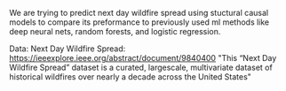 We are trying to predict next day wildfire spread using stuctural causal models to compare its preformance to previously used ml methods like deep neural nets, random forests, and logistic regression.

Data: Next Day Wildfire Spread: https://ieeexplore.ieee.org/abstract/document/9840400
    "This “Next Day Wildfire Spread” dataset is a curated, largescale, multivariate dataset of historical wildfires over nearly a decade across the United States"